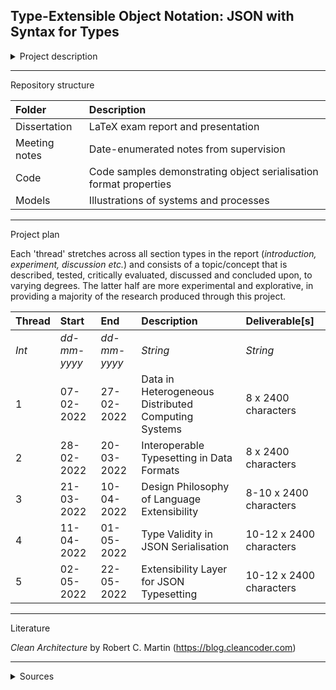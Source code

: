 ## Type-Extensible Object Notation: JSON with Syntax for Types

<details>
<summary>Project description</summary>

#### Context

As mobile and internet of things (IoT) devices continue to dominate the computing space, software development increasingly centers around building clients that receive, exchange and present data. This system of connected devices is known as distributed computing, consisting of multiple heterogeneous or homogeneous bodies. <br><br> JSON is a lightweight, human-readable, and language-neutral data-interface format, making it easy to exchange, read, debug, and parse across languages. Exchanging data across hetereogenous distributed systems is accomplished through data serialisation, which requires coordination of expectations for the format of the deserialised data. This can be guarded against through strong type-safety, but JSON does not support explicitly typed data, and limits data to six inferred types: _string, number, object, array, boolean, and null_.

#### Problem

The limitations of the JSON format are driven by its design philosophy and the balance between readability and capability. Human-readability is an important advantage of JSON over other data formats such as Markup Languages, and by omitting explicit typesetting the data becomes highly interoperable between programming languages. However, these choices make the data fragile and prone to human-errors, failing to provide developers with the necessary capabilities to properly guard against parse errors without extra layers of validation and substitution.

#### State-of-the-Art

There are several approaches to guarding against inconsistencies in serialised data. These include full-stack end-to-end implementations, back-end or front-end validation through defensive coding, declaring types as an additional object value, and declaring types as part of the existing object values.

The [TSON library](https://github.com/miou-gh/tson) embeds C# type declarations into JSON values, allowing objects to be parsed with type declarations. This approach retains the readability of the JSON format while extending the available types, but also transforms the data, making it incompatible with other languages and JSON deserialisers.

#### Idea

Inspired by the [TypeScript language](https://www.typescriptlang.org), a backwards-compatible type-extensible abstraction of JavaScript, this project aims to introduce type declarations to the JSON format by adding syntax for types. The Type-eXtensible Object Notation (TXON) format is phrased as a language-neutral serialisation layer that is fully compatible with JSON.

TypeScript's extensibility over enforcement is a heavily emphasised value in this project. In other words, it is important that the proposed solution does not enforce strong typing, but rather provides extensibility to JSON, allowing developers to type as few or as many of their object values.

#### Methods and Deliverables

1. Building data validation tests to illustrate the limitation and breaking points of the JSON format.
2. Formulating an interoperable approach to syntax for types.
3. Writing an extensibility layer into JSON serialisation/deserialisation to extend its typesetting capabilities.

A critical evaluation of the proposed solution will be part of the project report.
  
</details>

----------

Repository structure

| Folder        | Description                                                       |
| :------------ | :---------------------------------------------------------------- |
| Dissertation  | LaTeX exam report and presentation                                |
| Meeting notes | Date-enumerated notes from supervision                            |
| Code          | Code samples demonstrating object serialisation format properties |
| Models        | Illustrations of systems and processes                            |

----------

Project plan

Each 'thread' stretches across all section types in the report (_introduction, experiment, discussion etc._) and consists of a topic/concept that is described, tested, critically evaluated, discussed and concluded upon, to varying degrees. The latter half are more experimental and explorative, in providing a majority of the research produced through this project.

| Thread | Start        | End          | Description                                         | Deliverable[s]          |
| :----- | :----------- | :----------- | :-------------------------------------------------- | :---------------------- |
| _Int_  | _dd-mm-yyyy_ | _dd-mm-yyyy_ | _String_                                            | _String_                |
| 1      | 07-02-2022   | 27-02-2022   | Data in Heterogeneous Distributed Computing Systems | 8 x 2400 characters     |
| 2      | 28-02-2022   | 20-03-2022   | Interoperable Typesetting in Data Formats           | 8 x 2400 characters     |
| 3      | 21-03-2022   | 10-04-2022   | Design Philosophy of Language Extensibility         | 8-10 x 2400 characters  |
| 4      | 11-04-2022   | 01-05-2022   | Type Validity in JSON Serialisation                 | 10-12 x 2400 characters |
| 5      | 02-05-2022   | 22-05-2022   | Extensibility Layer for JSON Typesetting            | 10-12 x 2400 characters |

----------

Literature

*Clean Architecture* by Robert C. Martin (https://blog.cleancoder.com)

----------

<details>
<summary>Sources</summary>

https://thenewstack.io/c-creator-bjarne-stroustrup-weighs-in-on-distributed-systems-type-safety-and-rust/

https://www.cs.cmu.edu/~rwh/papers/ml5/tgc.pdf

https://theory.stanford.edu/~aiken/publications/papers/sas03.pdf

https://arxiv.org/abs/2002.06184

https://programming-group.com/assets/pdf/papers/2020_Implementing-a-Language-for-Distributed-Systems.pdf

https://medium.com/swiftcommmunity/codables-a-better-way-parse-data-in-swift-e08015f4ee4e

https://arxiv.org/abs/1401.7372

https://www.cse.iitb.ac.in/~comad/2000/COMAD2KonLineProc/Papers/Res-1-1.pdf

http://www.jfdc.cnic.cn/EN/10.11871/jfdc.issn.2096-742X.2020.04.013

https://dl.acm.org/doi/abs/10.1145/2184751.2184810?casa_token=bdZ6IE8_tAEAAAAA:JrS60mJemsuBluBQN4YVQsskxRLo-Ve14ljG4bwtIkaPtBJ-V-TE3QFLKlNBcu2LuVjxptSo_wh_

https://www.semanticscholar.org/paper/Perfomance-Evaluation-of-Java%2C-JavaScript-and-PHP-Vanura-Kriz/cb4595484f544ffffd0954dc4f2fa011fad3038d

https://citeseerx.ist.psu.edu/viewdoc/download?doi=10.1.1.472.5744&rep=rep1&type=pdf

https://www.back4app.com/parse

https://citeseerx.ist.psu.edu/viewdoc/download?doi=10.1.1.685.1077&rep=rep1&type=pdf

https://publications.waset.org/15057/comparative-survey-of-object-serialization-techniques-and-the-programming-supports
  
</details>
